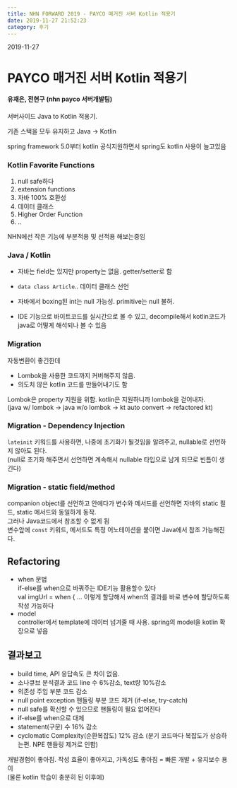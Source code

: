 ```yaml
---
title: NHN FORWARD 2019 - PAYCO 매거진 서버 Kotlin 적용기
date: 2019-11-27 21:52:23
category: 후기
---
```


2019-11-27


# PAYCO 매거진 서버 Kotlin 적용기


#### 유재은, 전현구 (nhn payco 서버개발팀)

  

서버사이드 Java to Kotlin 적용기.

  
기존 스택을 모두 유지하고 Java → Kotlin

  

spring framework 5.0부터 kotlin 공식지원하면서 spring도 kotlin 사용이 늘고있음

###   Kotlin Favorite Functions

1. null safe하다  
2. extension functions  
3. 자바 100% 호환성  
4. 데이터 클래스  
5. Higher Order Function  
6. ..

  
NHN에선 작은 기능에 부분적용 및 선적용 해보는중임

###   Java / Kotlin

-   자바는 field는 있지만 property는 없음. getter/setter로 함

-   `data class Article`.. 데이터 클래스 선언

-   자바에서 boxing된 int는 null 가능성. primitive는 null 불허.

-   IDE 기능으로 바이트코드를 실시간으로 볼 수 있고, decompile해서 kotlin코드가 java로 어떻게 해석되나 볼 수 있음

  

### Migration

자동변환이 좋긴한데  
- Lombok을 사용한 코드까지 커버해주지 않음.  
- 의도치 않은 kotlin 코드를 만들어내기도 함

  
Lombok은 property 지원을 위함. kotlin은 지원하니까 lombok을 걷어내자.  
(java w/ lombok → java w/o lombok → kt auto convert → refactored kt)

  

  

### Migration - Dependency Injection

`lateinit` 키워드를 사용하면, 나중에 초기화가 될것임을 알려주고, nullable로 선언하지 않아도 된다.  
(null로 초기화 해주면서 선언하면 계속해서 nullable 타입으로 남게 되므로 빈틈이 생긴다)

  

### Migration - static field/method

companion object를 선언하고 안에다가 변수와 메서드를 선언하면 자바의 static 필드, static 메서드와 동일하게 동작.  
그러나 Java코드에서 참조할 수 없게 됨  
변수앞에 `const` 키워드, 메서드도 특정 어노테이션을 붙이면 Java에서 참조 가능해진다.

  

##   Refactoring

-   when 문법  
    if-else를 when으로 바꿔주는 IDE기능 활용할수 있다  
    val imgUrl = when { ... 이렇게 할당해서 when의 결과를 바로 변수에 할당하도록 작성 가능하다
-   model  
    controller에서 template에 데이터 넘겨줄 때 사용. spring의 model을 kotlin 확장으로 넣음

##   결과보고

- build time, API 응답속도 큰 차이 없음.  
- 소나큐브 분석결과 코드 line 수 6%감소, text량 10%감소  
- 의존성 주입 부분 코드 감소  
- null point exception 핸들링 부분 코드 제거 (if-else, try-catch)  
- null safe를 확신할 수 있으므로 핸들링이 필요 없어진다  
- if-else를 when으로 대체  
- statement(구문) 수 16% 감소  
- cyclomatic Complexity(순환복잡도) 12% 감소 (분기 코드마다 복잡도가 상승하는편. NPE 핸들링 제거로 인함)

  

개발경험이 좋아짐. 작성 효율이 좋아지고, 가독성도 좋아짐 = 빠른 개발 + 유지보수 용이  
(물론 kotlin 학습이 충분히 된 이후에)
